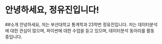 # 안녕하세요, 정유진입니다!

##소개
안녕하세요, 저는 부산대학교 통계학과 23학번 정유진입니다. 저는 데이터분석에 대한 관심이 많으며, 파이썬에 대한 수업을 듣고 있으며, 데이터분석 동아리를 활동 중입니다.
